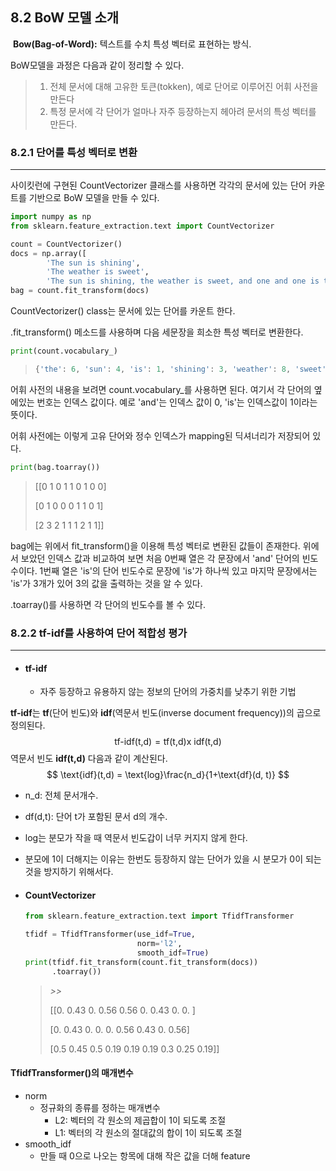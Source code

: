 ## 8.2 BoW 모델 소개

​	**Bow(Bag-of-Word):** 텍스트를 수치 특성 벡터로 표현하는 방식.

BoW모델을 과정은 다음과 같이 정리할 수 있다.

> 1. 전체 문서에 대해 고유한 토큰(tokken), 예로 단어로 이루어진 어휘 사전을 만든다
> 2. 특정 문서에 각 단어가 얼마나 자주 등장하는지 헤아려 문서의 특성 벡터를 만든다.



### 8.2.1 단어를 특성 벡터로 변환

---

사이킷런에 구현된 CountVectorizer 클래스를 사용하면 각각의 문서에 있는 단어 카운트를 기반으로 BoW 모델을 만들 수 있다.

```python
import numpy as np
from sklearn.feature_extraction.text import CountVectorizer

count = CountVectorizer()
docs = np.array([
        'The sun is shining',
        'The weather is sweet',
        'The sun is shining, the weather is sweet, and one and one is two'])
bag = count.fit_transform(docs)
```

 CountVectorizer() class는 문서에 있는 단어를 카운트 한다.

.fit_transform() 메소드를 사용하며 다음 세문장을 희소한 특성 벡터로 변환한다.

```python
print(count.vocabulary_)
```

> ```python
> {'the': 6, 'sun': 4, 'is': 1, 'shining': 3, 'weather': 8, 'sweet': 5, 'and': 0, 'one': 2, 'two': 7}
> ```

어휘 사전의 내용을 보려면 count.vocabulary_를 사용하면 된다. 여기서 각 단어의 옆에있는 번호는 인덱스 값이다. 예로 'and'는 인덱스 값이 0, 'is'는 인덱스값이 1이라는 뜻이다.

어휘 사전에는 이렇게 고유 단어와 정수 인덱스가 mapping된 딕셔너리가 저장되어 있다.



```python
print(bag.toarray())
```

> [[0 1 0 1 1 0 1 0 0] 
>
>  [0 1 0 0 0 1 1 0 1] 
>
>  [2 3 2 1 1 1 2 1 1]]

 bag에는 위에서 fit_transform()을 이용해 특성 벡터로 변환된 값들이 존재한다. 위에서 보았던 인덱스 값과 비교하여 보면 처음 0번째 열은 각 문장에서 'and' 단어의 빈도수이다.  1번째 열은 'is'의 단어 빈도수로 문장에 'is'가 하나씩 있고 마지막 문장에서는 'is'가 3개가 있어 3의 값을 출력하는 것을  알 수 있다.

.toarray()를 사용하면 각 단어의 빈도수를 볼 수 있다.



### 8.2.2 tf-idf를 사용하여 단어 적합성 평가

---

- #### tf-idf

  - 자주 등장하고 유용하지 않는 정보의 단어의 가중치를 낮추기 위한 기법	



 **tf-idf**는 **tf**(단어 빈도)와 **idf**(역문서 빈도(inverse document frequency))의 곱으로 정의된다.
$$
\text{tf-idf(t,d)}=\text{tf(t,d)x idf(t,d)}
$$
 역문서 빈도 **idf(t,d)** 다음과 같이 계산된다.
$$
\text{idf}(t,d) = \text{log}\frac{n_d}{1+\text{df}(d, t)}
$$

- n_d: 전체 문서개수.
- df(d,t): 단어 t가 포함된 문서 d의 개수.
- log는 분모가 작을 때 역문서 빈도갑이 너무 커지지 않게 한다.
- 분모에 1이 더해지는 이유는 한번도 등장하지 않는 단어가 있을 시 분모가 0이 되는것을 방지하기 위해서다.



- #### CountVectorizer

  ```python
  from sklearn.feature_extraction.text import TfidfTransformer
  
  tfidf = TfidfTransformer(use_idf=True, 
                           norm='l2', 
                           smooth_idf=True)
  print(tfidf.fit_transform(count.fit_transform(docs))
        .toarray())
  ```

  > *>>*
  >
  > [[0.   0.43 0.   0.56 0.56 0.   0.43 0.   0.  ] 
  >
  > [0.   0.43 0.   0.   0.   0.56 0.43 0.   0.56] 
  >
  > [0.5  0.45 0.5  0.19 0.19 0.19 0.3  0.25 0.19]]

  

#### TfidfTransformer()의 매개변수

- norm
  - 정규화의 종류를 정하는 매개변수
    - L2: 벡터의 각 원소의 제곱합이 1이 되도록 조절
    - L1: 벡터의 각 원소의 절대값의 합이 1이 되도록 조절
- smooth_idf
  - 만들 때 0으로 나오는 항목에 대해 작은 값을 더해 feature